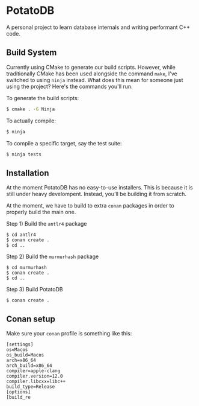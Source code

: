 # PotatoDB

A personal project to learn database internals and writing performant C++ code.

## Build System

Currently using CMake to generate our build scripts. However, while traditionally CMake has been used alongside the command `make`, I've switched to using `ninja` instead. What does this mean for someone just using the project? Here's the commands you'll run.

To generate the build scripts:

```bash
$ cmake . -G Ninja
```

To actually compile:

```bash
$ ninja
```

To compile a specific target, say the test suite:

```bash
$ ninja tests
```


## Installation

At the moment PotatoDB has no easy-to-use installers. This is because it is still under heavy develompent. Instead, you'll be building it from scratch. 

At the moment, we have to build to extra `conan` packages in order to properly build the main one.

Step 1) Build the `antlr4` package

```
$ cd antlr4
$ conan create .
$ cd ..
```

Step 2) Build the `murmurhash` package

```
$ cd murmurhash
$ conan create .
$ cd ..
```

Step 3) Build PotatoDB

```
$ conan create .
```

## Conan setup

Make sure your `conan` profile is something like this:

```
[settings]
os=Macos
os_build=Macos
arch=x86_64
arch_build=x86_64
compiler=apple-clang
compiler.version=12.0
compiler.libcxx=libc++
build_type=Release
[options]
[build_re
```
